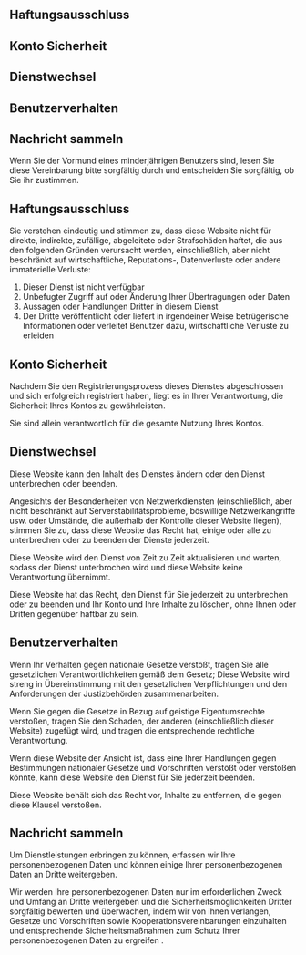 ## Haftungsausschluss

## Konto Sicherheit

## Dienstwechsel

## Benutzerverhalten

## Nachricht sammeln

Wenn Sie der Vormund eines minderjährigen Benutzers sind, lesen Sie diese Vereinbarung bitte sorgfältig durch und entscheiden Sie sorgfältig, ob Sie ihr zustimmen.

## Haftungsausschluss

Sie verstehen eindeutig und stimmen zu, dass diese Website nicht für direkte, indirekte, zufällige, abgeleitete oder Strafschäden haftet, die aus den folgenden Gründen verursacht werden, einschließlich, aber nicht beschränkt auf wirtschaftliche, Reputations-, Datenverluste oder andere immaterielle Verluste:

1. Dieser Dienst ist nicht verfügbar
1. Unbefugter Zugriff auf oder Änderung Ihrer Übertragungen oder Daten
1. Aussagen oder Handlungen Dritter in diesem Dienst
1. Der Dritte veröffentlicht oder liefert in irgendeiner Weise betrügerische Informationen oder verleitet Benutzer dazu, wirtschaftliche Verluste zu erleiden

## Konto Sicherheit

Nachdem Sie den Registrierungsprozess dieses Dienstes abgeschlossen und sich erfolgreich registriert haben, liegt es in Ihrer Verantwortung, die Sicherheit Ihres Kontos zu gewährleisten.

Sie sind allein verantwortlich für die gesamte Nutzung Ihres Kontos.

## Dienstwechsel

Diese Website kann den Inhalt des Dienstes ändern oder den Dienst unterbrechen oder beenden.

Angesichts der Besonderheiten von Netzwerkdiensten (einschließlich, aber nicht beschränkt auf Serverstabilitätsprobleme, böswillige Netzwerkangriffe usw. oder Umstände, die außerhalb der Kontrolle dieser Website liegen), stimmen Sie zu, dass diese Website das Recht hat, einige oder alle zu unterbrechen oder zu beenden der Dienste jederzeit.

Diese Website wird den Dienst von Zeit zu Zeit aktualisieren und warten, sodass der Dienst unterbrochen wird und diese Website keine Verantwortung übernimmt.

Diese Website hat das Recht, den Dienst für Sie jederzeit zu unterbrechen oder zu beenden und Ihr Konto und Ihre Inhalte zu löschen, ohne Ihnen oder Dritten gegenüber haftbar zu sein.

## Benutzerverhalten

Wenn Ihr Verhalten gegen nationale Gesetze verstößt, tragen Sie alle gesetzlichen Verantwortlichkeiten gemäß dem Gesetz; Diese Website wird streng in Übereinstimmung mit den gesetzlichen Verpflichtungen und den Anforderungen der Justizbehörden zusammenarbeiten.

Wenn Sie gegen die Gesetze in Bezug auf geistige Eigentumsrechte verstoßen, tragen Sie den Schaden, der anderen (einschließlich dieser Website) zugefügt wird, und tragen die entsprechende rechtliche Verantwortung.

Wenn diese Website der Ansicht ist, dass eine Ihrer Handlungen gegen Bestimmungen nationaler Gesetze und Vorschriften verstößt oder verstoßen könnte, kann diese Website den Dienst für Sie jederzeit beenden.

Diese Website behält sich das Recht vor, Inhalte zu entfernen, die gegen diese Klausel verstoßen.

## Nachricht sammeln

Um Dienstleistungen erbringen zu können, erfassen wir Ihre personenbezogenen Daten und können einige Ihrer personenbezogenen Daten an Dritte weitergeben.

Wir werden Ihre personenbezogenen Daten nur im erforderlichen Zweck und Umfang an Dritte weitergeben und die Sicherheitsmöglichkeiten Dritter sorgfältig bewerten und überwachen, indem wir von ihnen verlangen, Gesetze und Vorschriften sowie Kooperationsvereinbarungen einzuhalten und entsprechende Sicherheitsmaßnahmen zum Schutz Ihrer personenbezogenen Daten zu ergreifen .
